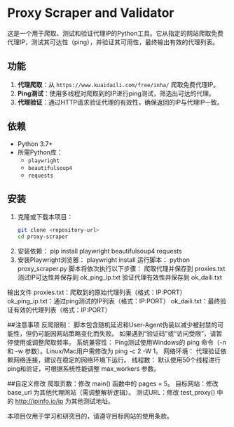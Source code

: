 # Proxy Scraper and Validator

这是一个用于爬取、测试和验证代理IP的Python工具。它从指定的网站爬取免费代理IP，测试其可达性（ping），并验证其可用性，最终输出有效的代理列表。

## 功能
1. **代理爬取**：从 `https://www.kuaidaili.com/free/inha/` 爬取免费代理IP。
2. **Ping测试**：使用多线程对爬取到的IP进行ping测试，筛选出可达的代理。
3. **代理验证**：通过HTTP请求验证代理的有效性，确保返回的IP与代理IP一致。

## 依赖
- Python 3.7+
- 所需Python库：
  - `playwright`
  - `beautifulsoup4`
  - `requests`

## 安装
1. 克隆或下载本项目：
   ```bash
   git clone <repository-url>
   cd proxy-scraper
2. 安装依赖：
pip install playwright beautifulsoup4 requests
3. 安装Playwright浏览器：
playwright install
运行脚本：
python proxy_scraper.py
脚本将依次执行以下步骤：
爬取代理并保存到 proxies.txt
测试IP可达性并保存到 ok_ping_ip.txt
验证代理有效性并保存到 ok_daili.txt

输出文件
proxies.txt：爬取到的原始代理列表（格式：IP:PORT）
ok_ping_ip.txt：通过ping测试的IP列表（格式：IP:PORT）
ok_daili.txt：最终验证有效的代理列表（格式：IP:PORT）

##注意事项
反爬限制：
脚本包含随机延迟和User-Agent伪装以减少被封禁的可能性，但仍可能因网站策略变化而失败。
如果遇到“验证码”或“访问受限”，请暂停使用或调整爬取频率。
系统兼容性：
Ping测试使用Windows的 ping 命令（-n 和 -w 参数）。Linux/Mac用户需修改为 ping -c 2 -W 1。
网络环境：
代理验证依赖网络连接，建议在稳定的网络环境下运行。
线程数：
默认使用50个线程进行ping和验证，可根据系统性能调整 max_workers 参数。

##自定义修改
爬取页数：修改 main() 函数中的 pages = 5。
目标网站：修改 base_url 为其他代理网站（需调整解析逻辑）。
测试URL：修改 test_proxy() 中的 http://ipinfo.io/ip 为其他测试地址。


本项目仅用于学习和研究目的，请遵守目标网站的使用条款。


